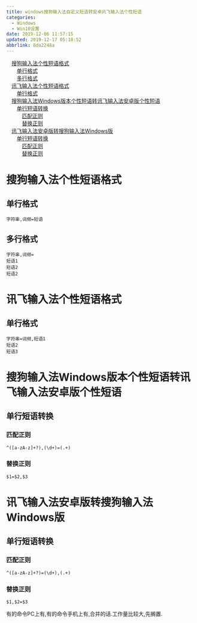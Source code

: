 ```yaml
---
title: windows搜狗输入法自定义短语转安卓讯飞输入法个性短语
categories: 
  - Windows
  - Win10设置
date: 2019-12-06 11:57:15
updated: 2019-12-17 05:18:52
abbrlink: 8da2248a
---
```

<div id='my_toc'><a href="/blog/8da2248a/#搜狗输入法个性短语格式" class="header_1">搜狗输入法个性短语格式</a><br><a href="/blog/8da2248a/#单行格式" class="header_2">单行格式</a><br><a href="/blog/8da2248a/#多行格式" class="header_2">多行格式</a><br><a href="/blog/8da2248a/#讯飞输入法个性短语格式" class="header_1">讯飞输入法个性短语格式</a><br><a href="/blog/8da2248a/#单行格式" class="header_2">单行格式</a><br><a href="/blog/8da2248a/#搜狗输入法Windows版本个性短语转讯飞输入法安卓版个性短语" class="header_1">搜狗输入法Windows版本个性短语转讯飞输入法安卓版个性短语</a><br><a href="/blog/8da2248a/#单行短语转换" class="header_2">单行短语转换</a><br><a href="/blog/8da2248a/#匹配正则" class="header_3">匹配正则</a><br><a href="/blog/8da2248a/#替换正则" class="header_3">替换正则</a><br><a href="/blog/8da2248a/#讯飞输入法安卓版转搜狗输入法Windows版" class="header_1">讯飞输入法安卓版转搜狗输入法Windows版</a><br><a href="/blog/8da2248a/#单行短语转换" class="header_2">单行短语转换</a><br><a href="/blog/8da2248a/#匹配正则" class="header_3">匹配正则</a><br><a href="/blog/8da2248a/#替换正则" class="header_3">替换正则</a><br></div>
<style>.header_1{margin-left: 1em;}.header_2{margin-left: 2em;}.header_3{margin-left: 3em;}.header_4{margin-left: 4em;}.header_5{margin-left: 5em;}.header_6{margin-left: 6em;}</style>
<!--more-->
<script>if (navigator.platform.search('arm')==-1){document.getElementById('my_toc').style.display = 'none';}var e,p = document.getElementsByTagName('p');while (p.length>0) {e = p[0];e.parentElement.removeChild(e);}</script>

<!--end-->
# 搜狗输入法个性短语格式
## 单行格式
```
字符串,词频=短语
```
## 多行格式
```
字符串,词频=
短语1
短语2
短语2
```
# 讯飞输入法个性短语格式
## 单行格式
```
字符串=词频,短语1
短语2
短语3
```
# 搜狗输入法Windows版本个性短语转讯飞输入法安卓版个性短语
## 单行短语转换
### 匹配正则
```
^([a-zA-z]+?),(\d+)=(.+)
```
### 替换正则
```
$1=$2,$3
```

# 讯飞输入法安卓版转搜狗输入法Windows版
## 单行短语转换
### 匹配正则
```
^([a-zA-z]+?)=(\d+),(.+)
```
### 替换正则
```
$1,$2=$3
```
有的命令PC上有,有的命令手机上有,合并的话.工作量比较大,先搁置.
